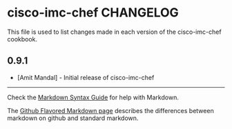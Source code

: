 # cisco-imc-chef CHANGELOG

This file is used to list changes made in each version of the cisco-imc-chef cookbook.

## 0.9.1
- [Amit Mandal] - Initial release of cisco-imc-chef

- - -
Check the [Markdown Syntax Guide](http://daringfireball.net/projects/markdown/syntax) for help with Markdown.

The [Github Flavored Markdown page](http://github.github.com/github-flavored-markdown/) describes the differences between markdown on github and standard markdown.
